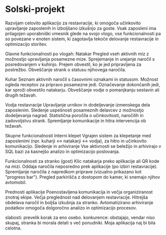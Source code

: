# Solski-projekt

Razvijam celovito aplikacijo za restavracije, ki omogoča učinkovito upravljanje zaposlenih in izboljšano izkušnjo za goste. Vsak zaposleni ima prilagojen uporabniški vmesnik glede na svojo vlogo, vse funkcionalnosti pa so povezane v enoten sistem, ki zagotavlja tekoče delovanje restavracije in optimizacijo storitev.

Glavne funkcionalnosti po vlogah:
Natakar
Pregled vseh aktivnih miz z možnostjo upravljanja posamezne mize.
Sprejemanje in urejanje naročil s posredovanjem v kuhinjo.
Prejem obvestil, ko je jed pripravljena za postrežbo.
Obveščanje strank o statusu njihovega naročila.

Kuhar
Seznam aktivnih naročil s časovnimi oznakami in statusom.
Možnost ogleda receptov za pripravo posamezne jedi.
Označevanje dokončanih jedi, kar sproži obvestilo natakarju.
Obveščanje vodje o pomanjkanju sestavin ali drugih težavah.

Vodja restavracije
Upravljanje urnikov in dodeljevanje izmenskega dela zaposlenim.
Sledenje uspešnosti posameznih delavcev z možnostjo dodeljevanja nagrad.
Statistična poročila o učinkovitosti, naročilih in zadovoljstvu strank.
Spremljanje komunikacije in hitra intervencija ob težavah.

Skupne funkcionalnosti
Interni klepet
Vgrajen sistem za klepetanje med zaposlenimi (npr. kuharji ↔ natakarji ↔ vodja), za hitro in učinkovito komunikacijo.
Sledenje in arhiviranje
Vse aktivnosti se beležijo in arhivirajo v SQL bazi za kasnejšo analizo in optimizacijo poslovanja.

Funkcionalnosti za stranko (gost)
Klic natakarja preko aplikacije ali QR kode na mizi.
Oddaja naročila neposredno prek aplikacije (po izbiri restavracije).
Spremljanje naročila z napredkom priprave (vizualno prikazano kot "progress bar").
Pregled parkirišča z dostopom do kamer, ki snemajo njihov avtomobil.

Prednosti aplikacije
Poenostavljena komunikacija in večja organiziranost znotraj ekipe.
Večja preglednost nad delovanjem restavracije.
Hitrejša obdelava naročil in boljša izkušnja za stranko.
Avtomatizirano arhiviranje podatkov omogoča dolgoročno analizo in optimizacijo procesov.

slabosti: prevelik korak za eno osebo.
konkurence: obstajajo, vendar niso skupaj, stranka bi morala delati s več ponudniki. Moja aplikacija naj bi bila celotna.
